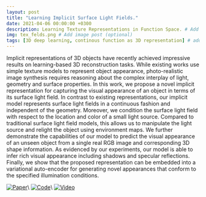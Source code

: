 ```yaml
---
layout: post
title: "Learning Implicit Surface Light Fields."
date: 2021-04-06 00:00:00 +0300
description: Learning Texture Representations in Function Space. # Add post description (optional)
img: tex_felds.png # Add image post (optional)
tags: [3D deep learning, continous function as 3D representation] # add tag
---
```


Implicit representations of 3D objects have recently achieved impressive results on learning-based 3D reconstruction tasks. While existing works use simple texture models to represent object appearance, photo-realistic image synthesis requires reasoning about the complex interplay of light, geometry and surface properties. In this work, we propose a novel implicit representation for capturing the visual appearance of an object in terms of its surface light field. In contrast to existing representations, our implicit model represents surface light fields in a continuous fashion and independent of the geometry. Moreover, we condition the surface light field with respect to the location and color of a small light source. Compared to traditional surface light field models, this allows us to manipulate the light source and relight the object using environment maps. We further demonstrate the capabilities of our model to predict the visual appearance of an unseen object from a single real RGB image and corresponding 3D shape information. As evidenced by our experiments, our model is able to infer rich visual appearance including shadows and specular reflections. Finally, we show that the proposed representation can be embedded into a variational auto-encoder for generating novel appearances that conform to the specified illumination conditions.

[![Paper]()](http://www.cvlibs.net/publications/Oechsle2019ICCV.pdf "Paper")\\
[![Code]()](https://github.com/autonomousvision/texture_fields "Code")\\
[![Video]()](https://youtu.be/pbfeE0qmD2E "Video")
